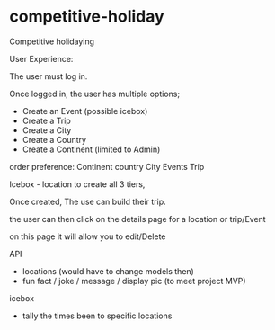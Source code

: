 # competitive-holiday
Competitive holidaying

User Experience:

The user must log in. 

Once logged in, the user has multiple options;
- Create an Event (possible icebox)
- Create a Trip
- Create a City
- Create a Country 
- Create a Continent (limited to Admin)

order preference:
Continent
country
City
Events
Trip

Icebox - location to create all 3 tiers,

Once created, The use can build their trip.

the user can then click on the details page for a location or trip/Event

on this page it will allow you to edit/Delete

API 
- locations (would have to change models then)
- fun fact / joke / message / display pic (to meet project MVP)


icebox
- tally the times been to specific locations